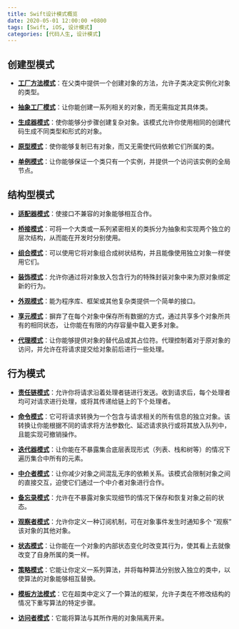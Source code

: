```yaml
---
title: Swift设计模式概览
date: 2020-05-01 12:00:00 +0800
tags: [Swift, iOS, 设计模式]
categories: [代码人生, 设计模式]
---
```


## 创建型模式

- **[工厂方法模式](/posts/swift-design-patterns-factory-method/)**：在父类中提供一个创建对象的方法，允许子类决定实例化对象的类型。


- **[抽象工厂模式](/posts/swift-design-patterns-abstract-factory/)**：让你能创建一系列相关的对象，而无需指定其具体类。

- **[生成器模式](/posts/swift-design-patterns-builder/)**：使你能够分步骤创建复杂对象。该模式允许你使用相同的创建代码生成不同类型和形式的对象。

- **[原型模式](/posts/swift-design-patterns-prototype/)**：使你能够复制已有对象，而又无需使代码依赖它们所属的类。

- **[单例模式](/posts/swift-design-patterns-singleton/)**：让你能够保证一个类只有一个实例，并提供一个访问该实例的全局节点。

## 结构型模式

- **[适配器模式](/posts/swift-design-patterns-adapter/)**：使接口不兼容的对象能够相互合作。

- **[桥接模式](/posts/swift-design-patterns-bridge/)**：可将一个大类或一系列紧密相关的类拆分为抽象和实现两个独立的层次结构，从而能在开发时分别使用。

- **[组合模式](/posts/swift-design-patterns-composite/)**：可以使用它将对象组合成树状结构，并且能像使用独立对象一样使用它们。

- **[装饰模式](/posts/swift-design-patterns-decorator/)**：允许你通过将对象放入包含行为的特殊封装对象中来为原对象绑定新的行为。

- **[外观模式](/posts/swift-design-patterns-facade/)**：能为程序库、框架或其他复杂类提供一个简单的接口。

- **[享元模式](/posts/swift-design-patterns-flyweight/)**：摒弃了在每个对象中保存所有数据的方式，通过共享多个对象所共有的相同状态， 让你能在有限的内存容量中载入更多对象。

- **[代理模式](/posts/swift-design-patterns-proxy/)**：让你能够提供对象的替代品或其占位符。代理控制着对于原对象的访问，并允许在将请求提交给对象前后进行一些处理。

## 行为模式

- **[责任链模式](/posts/swift-design-patterns-chain-of-responsibility/)**：允许你将请求沿着处理者链进行发送。收到请求后，每个处理者均可对请求进行处理，或将其传递给链上的下个处理者。

- **[命令模式](/posts/swift-design-patterns-command/)**：它可将请求转换为一个包含与请求相关的所有信息的独立对象。该转换让你能根据不同的请求将方法参数化、延迟请求执行或将其放入队列中，且能实现可撤销操作。

- **[迭代器模式](/posts/swift-design-patterns-iterator/)**：让你能在不暴露集合底层表现形式（列表、栈和树等）的情况下遍历集合中所有的元素。

- **[中介者模式](/posts/swift-design-patterns-mediator/)**：让你减少对象之间混乱无序的依赖关系。该模式会限制对象之间的直接交互，迫使它们通过一个中介者对象进行合作。

- **[备忘录模式](/posts/swift-design-patterns-memento/)**：允许在不暴露对象实现细节的情况下保存和恢复对象之前的状态。

- **[观察者模式](/posts/swift-design-patterns-observer/)**：允许你定义一种订阅机制，可在对象事件发生时通知多个 “观察” 该对象的其他对象。

- **[状态模式](/posts/swift-design-patterns-state/)**：让你能在一个对象的内部状态变化时改变其行为，使其看上去就像改变了自身所属的类一样。

- **[策略模式](/posts/swift-design-patterns-strategy/)**：它能让你定义一系列算法，并将每种算法分别放入独立的类中，以使算法的对象能够相互替换。

- **[模板方法模式](/posts/swift-design-patterns-template-method/)**：它在超类中定义了一个算法的框架，允许子类在不修改结构的情况下重写算法的特定步骤。

- **[访问者模式](/posts/swift-design-patterns-visitor/)**：它能将算法与其所作用的对象隔离开来。